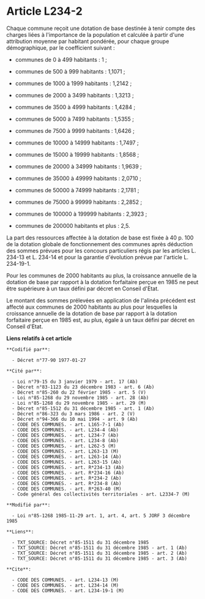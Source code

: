 # Article L234-2

Chaque commune reçoit une dotation de base destinée à tenir compte des charges liées à l'importance de la population et
calculée à partir d'une attribution moyenne par habitant pondérée, pour chaque groupe démographique, par le coefficient
suivant :

- communes de 0 à 499 habitants : 1 ;

- communes de 500 à 999 habitants : 1,1071 ;

- communes de 1000 à 1999 habitants : 1,2142 ;

- communes de 2000 à 3499 habitants : 1,3213 ;

- communes de 3500 à 4999 habitants : 1,4284 ;

- communes de 5000 à 7499 habitants : 1,5355 ;

- communes de 7500 à 9999 habitants : 1,6426 ;

- communes de 10000 à 14999 habitants : 1,7497 ;

- communes de 15000 à 19999 habitants : 1,8568 ;

- communes de 20000 à 34999 habitants : 1,9639 ;

- communes de 35000 à 49999 habitants : 2,0710 ;

- communes de 50000 à 74999 habitants : 2,1781 ;

- communes de 75000 à 99999 habitants : 2,2852 ;

- communes de 100000 à 199999 habitants : 2,3923 ;

- communes de 200000 habitants et plus : 2,5.

La part des ressources affectée à la dotation de base est fixée à 40 p. 100 de la dotation globale de fonctionnement des
communes après déduction des sommes prévues pour les concours particuliers régis par les articles L. 234-13 et L. 234-14 et
pour la garantie d'évolution prévue par l'article L. 234-19-1.

Pour les communes de 2000 habitants au plus, la croissance annuelle de la dotation de base par rapport à la dotation
forfaitaire perçue en 1985 ne peut être supérieure à un taux défini par décret en Conseil d'Etat.

Le montant des sommes prélevées en application de l'alinéa précédent est affecté aux communes de 2000 habitants au plus pour
lesquelles la croissance annuelle de la dotation de base par rapport à la dotation forfaitaire perçue en 1985 est, au plus,
égale à un taux défini par décret en Conseil d'Etat.

**Liens relatifs à cet article**

	**Codifié par**:

	  - Décret n°77-90 1977-01-27

	**Cité par**:

	  - Loi n°79-15 du 3 janvier 1979 - art. 17 (Ab)
	  - Décret n°83-1123 du 23 décembre 1983 - art. 6 (Ab)
	  - Décret n°85-260 du 22 février 1985 - art. 5 (V)
	  - Loi n°85-1268 du 29 novembre 1985 - art. 28 (Ab)
	  - Loi n°85-1268 du 29 novembre 1985 - art. 29 (M)
	  - Décret n°85-1512 du 31 décembre 1985 - art. 1 (Ab)
	  - Décret n°86-323 du 3 mars 1986 - art. 2 (V)
	  - Décret n°94-366 du 10 mai 1994 - art. 9 (Ab)
	  - CODE DES COMMUNES. - art. L165-7-1 (Ab)
	  - CODE DES COMMUNES. - art. L234-4 (Ab)
	  - CODE DES COMMUNES. - art. L234-7 (Ab)
	  - CODE DES COMMUNES. - art. L234-8 (Ab)
	  - CODE DES COMMUNES. - art. L262-5 (M)
	  - CODE DES COMMUNES. - art. L263-13 (M)
	  - CODE DES COMMUNES. - art. L263-14 (Ab)
	  - CODE DES COMMUNES. - art. L263-15 (Ab)
	  - CODE DES COMMUNES. - art. R*234-13 (Ab)
	  - CODE DES COMMUNES. - art. R*234-16 (Ab)
	  - CODE DES COMMUNES. - art. R*234-2 (Ab)
	  - CODE DES COMMUNES. - art. R*234-8 (Ab)
	  - CODE DES COMMUNES. - art. R*263-40 (M)
	  - Code général des collectivités territoriales - art. L2334-7 (M)

	**Modifié par**:

	  - Loi n°85-1268 1985-11-29 art. 1, art. 4, art. 5 JORF 3 décembre 1985

	**Liens**:

	  - TXT_SOURCE: Décret n°85-1511 du 31 décembre 1985
	  - TXT_SOURCE: Décret n°85-1511 du 31 décembre 1985 - art. 1 (Ab)
	  - TXT_SOURCE: Décret n°85-1511 du 31 décembre 1985 - art. 2 (Ab)
	  - TXT_SOURCE: Décret n°85-1511 du 31 décembre 1985 - art. 3 (Ab)

	**Cite**:

	  - CODE DES COMMUNES. - art. L234-13 (M)
	  - CODE DES COMMUNES. - art. L234-14 (M)
	  - CODE DES COMMUNES. - art. L234-19-1 (M)
